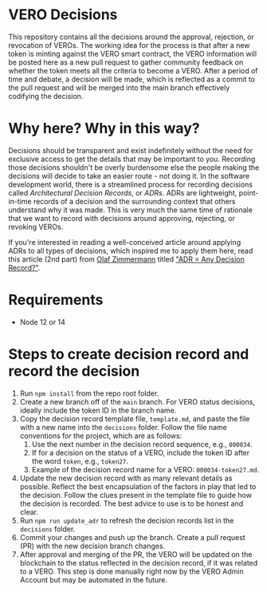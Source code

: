 # VERO Decisions

This repository contains all the decisions around the approval, rejection, or revocation of VEROs. The working idea for
the process is that after a new token is minting against the VERO smart contract, the VERO information will be posted
here as a new pull request to gather community feedback on whether the token meets all the criteria to become a VERO.
After a period of time and debate, a decision will be made, which is reflected as a commit to the pull request and will
be merged into the main branch effectively codifying the decision.

# Why here? Why in this way?

Decisions should be transparent and exist indefinitely without the need for exclusive access to get the details that may
be important to you. Recording those decisions shouldn't be overly burdensome else the people making the decisions will
decide to take an easier route - not doing it. In the software development world, there is a streamlined process for
recording decisions called *Architectural Decision Records*, or *ADRs*. ADRs are lightweight, point-in-time records of a
decision and the surrounding context that others understand why it was made. This is very much the same time of
rationale that we want to record with decisions around approving, rejecting, or revoking VEROs.

If you're interested in reading a well-conceived article around applying ADRs to all types of decisions, which inspired
me to apply them here, read this article (2nd part) from [Olaf Zimmermann](https://ozimmer.ch/about/) titled
["ADR = Any Decision Record?"](https://medium.com/olzzio/adr-any-decision-record-916d1b64b28d).

# Requirements

* Node 12 or 14

# Steps to create decision record and record the decision

1. Run `npm install` from the repo root folder.
2. Create a new branch off of the `main` branch. For VERO status decisions, ideally include the token ID in the branch
   name.
3. Copy the decision record template file, `template.md`, and paste the file with a new name into the `decisions`
   folder. Follow the file name conventions for the project, which are as follows:
    1. Use the next number in the decision record sequence, e.g., `000034`.
    2. If for a decision on the status of a VERO, include the token ID after the word `token`, e.g., `token27`.
    3. Example of the decision record name for a VERO: `000034-token27.md`.
4. Update the new decision record with as many relevant details as possible. Reflect the best encapsulation of the
   factors in play that led to the decision. Follow the clues present in the template file to guide how the decision is
   recorded. The best advice to use is to be honest and clear.
5. Run `npm run update_adr` to refresh the decision records list in the `decisions` folder.
6. Commit your changes and push up the branch. Create a pull request (PR) with the new decision branch changes.
7. After approval and merging of the PR, the VERO will be updated on the blockchain to the status reflected in the
   decision record, if it was related to a VERO. This step is done manually right now by the VERO Admin Account but may
   be automated in the future.